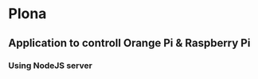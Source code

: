 <h1>Plona</h1>
<h2>Application to controll Orange Pi & Raspberry Pi</h2>
<h3>Using NodeJS server</h3>